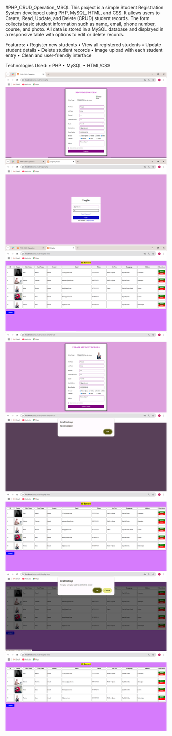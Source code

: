 #PHP_CRUD_Operation_MSQL
This project is a simple Student Registration System developed using PHP, MySQL, HTML, and CSS. It allows users to Create, Read, Update, and Delete (CRUD) student records. The form collects basic student information such as name, email, phone number, course, and photo. All data is stored in a MySQL database and displayed in a responsive table with options to edit or delete records.

Features:
•	Register new students
•	View all registered students
•	Update student details
•	Delete student records
•	Image upload with each student entry
•	Clean and user-friendly interface

Technologies Used:
•	PHP
•	MySQL
•	HTML/CSS

![image alt](https://github.com/Iamfouzia/Student_Registration_Form_PHP/blob/main/ss1.png?raw=true)
![image alt](https://raw.githubusercontent.com/Iamfouzia/Student_Registration_Form_PHP/f7016f90ffc977673c22eb5e0d3c09720a1e36f9/2.png)
![image alt](https://raw.githubusercontent.com/Iamfouzia/Student_Registration_Form_PHP/f7016f90ffc977673c22eb5e0d3c09720a1e36f9/s3.png)
![image alt](https://raw.githubusercontent.com/Iamfouzia/Student_Registration_Form_PHP/f7016f90ffc977673c22eb5e0d3c09720a1e36f9/s4.png)
![image alt](https://raw.githubusercontent.com/Iamfouzia/Student_Registration_Form_PHP/f7016f90ffc977673c22eb5e0d3c09720a1e36f9/s5.png)
![image alt](https://raw.githubusercontent.com/Iamfouzia/Student_Registration_Form_PHP/f7016f90ffc977673c22eb5e0d3c09720a1e36f9/s6.png)
![image alt](https://raw.githubusercontent.com/Iamfouzia/Student_Registration_Form_PHP/f7016f90ffc977673c22eb5e0d3c09720a1e36f9/S78.png)
![image alt](https://raw.githubusercontent.com/Iamfouzia/Student_Registration_Form_PHP/f7016f90ffc977673c22eb5e0d3c09720a1e36f9/s7.png)

